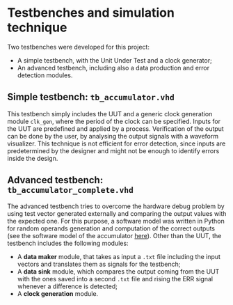 # Testbenches and simulation technique

Two testbenches were developed for this project:
+ A simple testbench, with the Unit Under Test and a clock generator;
+ An advanced testbench, including also a data production and error detection modules.

## Simple testbench: `tb_accumulator.vhd`
This testbench simply includes the UUT and a generic clock generation module `clk_gen`, where the period of the clock can be specified. Inputs for the UUT are predefined and applied by a process. Verification of the output can be done by the user, by analysing the output signals with a waveform visualizer.
This technique is not efficient for error detection, since inputs are predetermined by the designer and might not be enough to identify errors inside the design.

## Advanced testbench: `tb_accumulator_complete.vhd`
The advanced testbench tries to overcome the hardware debug problem by using test vector generated externally and comparing the output values with the expected one. For this purpose, a software model was written in Python for random operands generation and computation of the correct outputs (see the software model of the accumulator [here](https://github.com/rob-dbl/accumulator/blob/main/testing/README.md)).
Other than the UUT, the testbench includes the following modules:
+ A **data maker** module, that takes as input a `.txt` file including the input vectors and translates them as signals for the testbench;
+ A **data sink** module, which compares the output coming from the UUT with the ones saved into a second `.txt` file and rising the ERR signal whenever a difference is detected;
+ A **clock generation** module.


